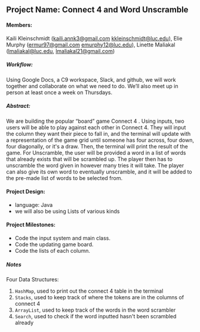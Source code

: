 ## Project Name: Connect 4 and Word Unscramble

#### Members: 
Kaili Kleinschmidt (kaili.annk3@gmail.com kkleinschmidt@luc.edu), Elie Murphy (ermur97@gmail.com emurphy12@luc.edu), Linette Maliakal (lmaliakal@luc.edu, lmaliakal21@gmail.com) 

##### Workflow: 
Using Google Docs, a C9 workspace, Slack, and github, we will work together and collaborate on what we need to do. We’ll also meet up in person at least once a week on Thursdays. 

##### Abstract: 
We are building the popular “board” game Connect 4 . Using inputs, two users will be able to play against each other in 
Connect 4. They will input the column they want their piece to fall in, and the terminal will update with a 
representation of the game grid until someone has four across, four down, four diagonally, or it's a draw. 
Then, the terminal will print the result of the game. For Unscramble, the user will be provided a word in a list of 
words that already exists that will be scrambled up. The player then has to unscramble the word given in however many 
tries it will take. The player can also give its own word to eventually unscramble, and it will be added to the 
pre-made list of words to be selected from.

#### Project Design:
* language: Java
* we will also be using Lists of various kinds

#### Project Milestones:
* Code the input system and main class.
* Code the updating game board.
* Code the lists of each column.

##### Notes

Four Data Structures:
1. `HashMap`, used to print out the connect 4 table in the terminal
2. `Stacks`, used to keep track of where the tokens are in the columns of connect 4
3. `ArrayList`, used to keep track of the words in the word scrambler
4. `Search`, used to check if the word inputted hasn't been scrambled already
